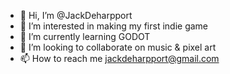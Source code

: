 - 👋 Hi, I’m @JackDeharpport
- 👀 I’m interested in making my first indie game
- 🌱 I’m currently learning GODOT
- 💞️ I’m looking to collaborate on music & pixel art
- 📫 How to reach me jackdeharpport@gmail.com

<!---
JackDeharpport/JackDeharpport is a ✨ special ✨ repository because its `README.md` (this file) appears on your GitHub profile.
You can click the Preview link to take a look at your changes.
--->
